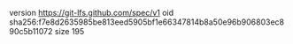 version https://git-lfs.github.com/spec/v1
oid sha256:f7e8d2635985be813eed5905bf1e66347814b8a50e96b906803ec890c5b11072
size 195
